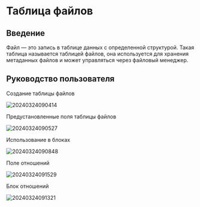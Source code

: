 # Таблица файлов

<PluginInfo name="file-manager"></PluginInfo>

## Введение

Файл — это запись в таблице данных с определенной структурой. Такая таблица называется таблицей файлов, она используется для хранения метаданных файлов и может управляться через файловый менеджер.

## Руководство пользователя

Создание таблицы файлов

![20240324090414](https://static-docs.nocobase.com/20240324090414.png)

Предустановленные поля таблицы файлов

![20240324090527](https://static-docs.nocobase.com/20240324090527.png)

Использование в блоках

![20240324090848](https://static-docs.nocobase.com/20240324090848.png)

Поле отношений

![20240324091529](https://static-docs.nocobase.com/20240324091529.png)

Блок отношений

![20240324091321](https://static-docs.nocobase.com/20240324091321.png)